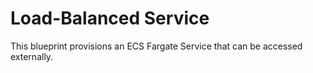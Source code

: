 # Load-Balanced Service

This blueprint provisions an ECS Fargate Service that can be accessed externally.
